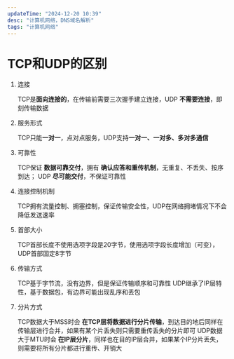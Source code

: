 ```yaml
---
updateTime: "2024-12-20 10:39"
desc: "计算机网络，DNS域名解析"
tags: "计算机网络"
---
```

# TCP和UDP的区别

1. 连接

   TCP是**面向连接的**，在传输前需要三次握手建立连接，UDP **不需要连接**，即刻传输数据
2. 服务形式

   TCP只能**一对一**，点对点服务，UDP支持**一对一、一对多、多对多通信**
3. 可靠性

   TCP保证 **数据可靠交付**，拥有 **确认应答和重传机制**，无重复、不丢失、按序到达；
   UDP **尽可能交付**，不保证可靠性
4. 连接控制机制

   TCP拥有流量控制、拥塞控制，保证传输安全性，UDP在网络拥堵情况下不会降低发送速率
5. 首部大小

   TCP首部长度不使用选项字段是20字节，使用选项字段长度增加（可变），UDP首部固定8字节
6. 传输方式

   TCP基于字节流，没有边界，但是保证传输顺序和可靠性
   UDP继承了IP层特性，基于数据包，有边界可能出现乱序和丢包
7. 分片方式

   TCP数据大于MSS时会 **在TCP层将数据进行分片传输**，到达目的地后同样在传输层进行合并，如果有某个片丢失则只需要重传丢失的分片即可
   UDP数据大于MTU时会 **在IP层分片**，同样也在目的IP层合并，如果某个IP分片丢失，则需要将所有分片都进行重传、开销大

